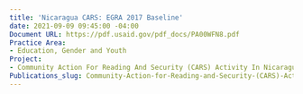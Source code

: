 ```yaml
---
title: 'Nicaragua CARS: EGRA 2017 Baseline'
date: 2021-09-09 09:45:00 -04:00
Document URL: https://pdf.usaid.gov/pdf_docs/PA00WFN8.pdf
Practice Area:
- Education, Gender and Youth
Project:
- Community Action For Reading And Security (CARS) Activity In Nicaragua
Publications_slug: Community-Action-for-Reading-and-Security-(CARS)-Activity-in-Nicaragua
---
```


